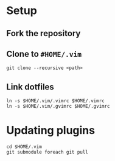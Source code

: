# Setup

## Fork the repository

## Clone to `#HOME/.vim`
    git clone --recursive <path>

## Link dotfiles
    ln -s $HOME/.vim/.vimrc $HOME/.vimrc
    ln -s $HOME/.vim/.gvimrc $HOME/.gvimrc

# Updating plugins
    cd $HOME/.vim
    git submodule foreach git pull

